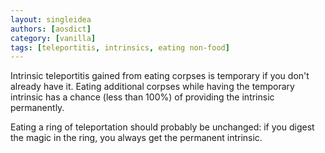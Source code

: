 ```yaml
---
layout: singleidea
authors: [aosdict]
category: [vanilla]
tags: [teleportitis, intrinsics, eating non-food]
---
```

Intrinsic teleportitis gained from eating corpses is temporary if you don't
already have it. Eating additional corpses while having the temporary intrinsic
has a chance (less than 100%) of providing the intrinsic permanently.

Eating a ring of teleportation should probably be unchanged: if you digest the
magic in the ring, you always get the permanent intrinsic.
